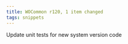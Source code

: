 ```yaml
---
title: WOCommon r120, 1 item changed
tags: snippets
---
```


Update unit tests for new system version code
